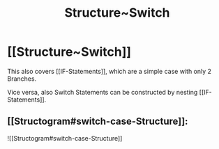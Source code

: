 ﻿---
aliases:
- Structure~Switch
- 
confidential: private
cssclasses: "private note"
draft: true
expiryDate: 
has_creator: '[[]]'
has_destroyer: '[[]]'
has_location_created: '[[]]'
has_location_destroyed: '[[]]'
has_time_created: 
has_time_destroyed: 
isDeleted: false
isReadOnly: false
Key: Value
keywords: Structure~Switch
lang: en
layout: 
license: (c)copyrighted
linkTitle: Structure~Switch
Predicate: '[[Object]]'
publish: false
publishDate: 
tags:
- Structure~Switch
- "rather use"
title: Structure~Switch
type: "private note"
---

# [[Structure~Switch]] 

This also covers [[IF-Statements]], 
which are a simple case with only 2 Branches. 

Vice versa, also Switch Statements can be constructed by nesting [[IF-Statements]].  

## [[Structogram#switch-case-Structure]]: 

![[Structogram#switch-case-Structure]]

